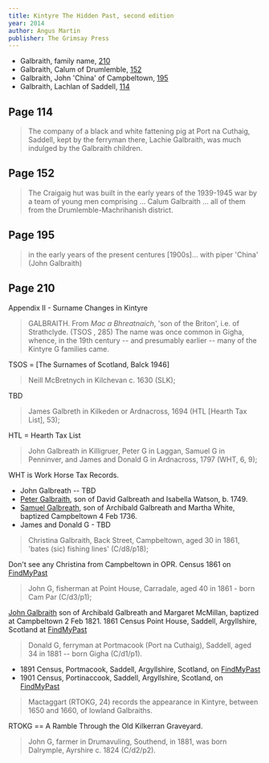 ```yaml
---
title: Kintyre The Hidden Past, second edition
year: 2014
author: Angus Martin
publisher: The Grimsay Press
---
```


* Galbraith, family name, [210](#page-210)
* Galbraith, Calum of Drumlemble, [152](#page-152)
* Galbraith, John 'China' of Campbeltown, [195](#page-195)
* Galbraith, Lachlan of Saddell, [114](#page-114)

## Page 114

> The company of a black and white fattening pig at Port na Cuthaig,
> Saddell, kept by the ferryman there, Lachie Galbraith, was much
> indulged by the Galbraith children.

## Page 152

> The Craigaig hut was built in the early years of the 1939-1945 war by a team of young men
> comprising ... Calum Galbraith ... all of them from the Drumlemble-Machrihanish district.

## Page 195

> in the early years of the present centures [1900s]...
> with piper 'China' (John Galbraith)

## Page 210

Appendix II - Surname Changes in Kintyre

> GALBRAITH. From *Mac a Bhreatnaich*, 'son of the Briton', i.e. of Strathclyde.
> (TSOS , 285)
> The name was once common in Gigha, whence, in the 19th century -- and presumably
> earlier -- many of the Kintyre G families came.

TSOS = [The Surnames of Scotland, Balck 1946]

> Neill McBretnych in Kilchevan c. 1630 (SLK);

TBD

> James Galbreth in Kilkeden or Ardnacross, 1694 (HTL [Hearth Tax List], 53);

HTL = Hearth Tax List

> John Galbreath in Killigruer, Peter G in Laggan, Samuel G in Penninver, and
> James and Donald G in Ardnacross, 1797 (WHT, 6, 9);

WHT is Work Horse Tax Records.

* John Galbreath -- TBD
* [Peter Galbraith](/people/galbreath-peter-1749.md), son of David Galbreath and Isabella Watson, b. 1749.
* [Samuel Galbreath](/people/galbreath-samuel-1736.md), son of Archibald Galbreath and Martha White, baptized Campbeltown 4 Feb 1736.
* James and Donald G - TBD

> Christina Galbraith, Back Street, Campbeltown, aged 30 in 1861, 'bates (sic) fishing lines' (C/d8/p18);

Don't see any Christina from Campbeltown in OPR.  Census 1861 on [FindMyPast](https://www.findmypast.com/transcript?id=GBC%2F1861%2F0022165439)

> John G, fisherman at Point House, Carradale, aged 40 in 1861 - born Cam Par (C/d3/p1);

[John Galbraith](/people/galbreath-john-1821.md) son of Archibald Galbreath and Margaret McMillan, baptized at Campbeltown 2 Feb 1821.  1861 Census Point House, Saddell, Argyllshire, Scotland at [FindMyPast](https://www.findmypast.com/transcript?id=GBC%2F1861%2F0022530948)

> Donald G, ferryman at Portmacook (Port na Cuthaig), Saddell, aged 34 in 1881 -- born Gigha (C/d1/p1).

* 1891 Census, Portmacook, Saddell, Argyllshire, Scotland, on [FindMyPast](https://www.findmypast.com/transcript?id=GBC/1891/0035234946&expand=true)
* 1901 Census, Portinaccook, Saddell, Argyllshire, Scotland, on [FindMyPast](https://www.findmypast.com/transcript?id=GBC/1901/0035922071&expand=true)

> Mactaggart (RTOKG, 24) records the  appearance in Kintyre, between 1650 and 1660, of lowland Galbraiths. 

RTOKG == A Ramble Through the Old Kilkerran Graveyard. 

> John G, farmer in Drumavuling, Southend, in 1881, was born Dalrymple, Ayrshire c. 1824 (C/d2/p2).


